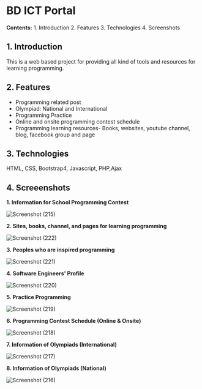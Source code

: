 # BD ICT Portal

**Contents:** 1. Introduction 2. Features 3. Technologies 4. Screenshots

## 1. Introduction
This is a web based project for providing all kind of tools and resources for learning programming.


## 2. Features

- Programming related post
- Olympiad: National and International
-   Programming Practice
-   Online and onsite programming contest schedule
-   Programming learning resources- Books, websites, youtube channel, blog, facebook group and page

## 3. Technologies

HTML, CSS, Bootstrap4, Javascript, PHP,Ajax

## 4. Screeenshots

**1. Information for School Programming Contest**

![Screenshot (215)](https://user-images.githubusercontent.com/23233774/64377416-382bd780-d04c-11e9-9d0d-2bd933462d73.png)

**2. Sites, books, channel, and pages for learning programming**

![Screenshot (222)](https://user-images.githubusercontent.com/23233774/64377417-39f59b00-d04c-11e9-9752-18621d748fc5.png)

**3. Peoples who are inspired programming**

![Screenshot (221)](https://user-images.githubusercontent.com/23233774/64377420-3b26c800-d04c-11e9-8e54-6e9d134724c0.png)

**4.  Software Engineers' Profile**

![Screenshot (220)](https://user-images.githubusercontent.com/23233774/64377426-3cf08b80-d04c-11e9-8b74-3484f1f568f5.png)

**5. Practice Programming**

![Screenshot (219)](https://user-images.githubusercontent.com/23233774/64377427-3d892200-d04c-11e9-945f-7b4c67180d2c.png)

**6. Programming Contest Schedule (Online & Onsite)**

![Screenshot (218)](https://user-images.githubusercontent.com/23233774/64377431-40841280-d04c-11e9-81bd-2ef2e2468f1c.png)

**7. Information of Olympiads (International)**

![Screenshot (217)](https://user-images.githubusercontent.com/23233774/64377435-424dd600-d04c-11e9-8344-be18e4b52caf.png)

**8. Information of Olympiads (National)**

![Screenshot (216)](https://user-images.githubusercontent.com/23233774/64377438-44179980-d04c-11e9-915f-81b3bc28a1c2.png)

